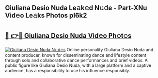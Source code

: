 ## Giuliana Desio Nuda Le𝚊k𝚎d N𝚞𝚍e - Part-XNu Vid𝚎o Le𝚊ks Photos pI6k2

# <h2><a href="http://fbe50v.evod.top/?m=Giuliana+Desio+Nuda">🔗 👉🔴 Giuliana Desio Nuda Vid𝚎o Ph𝚘t𝚘s</a></h2>

[![Giuliana Desio Nuda N𝚞d𝚎s](https://i.imgur.com/8V9OHl7.gif)](http://fbe50v.evod.top/?m=Giuliana+Desio+Nuda)
Online personality Giuliana Desio Nuda and content producer, known for disseminating dance and lifestyle content through solo and collaborative dance performances and brief videos. A public figure like Giuliana Desio Nuda, with a large platform and a captive audience, has a responsibility to use his influence responsibly. 
